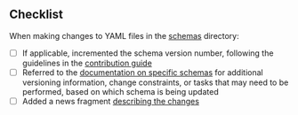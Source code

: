 ## Checklist

When making changes to YAML files in the [schemas](/lsst/sdm_schemas/blob/main/python/lsst/sdm/schemas) directory:

- [ ] If applicable, incremented the schema version number, following the guidelines in the [contribution guide](/lsst/sdm_schemas/blob/main/CONTRIBUTING.md)
- [ ] Referred to the [documentation on specific schemas](/lsst/sdm_schemas/blob/main/CONTRIBUTING.md#specific-schema-documentation) for additional versioning information, change constraints, or tasks that may need to be performed, based on which schema is being updated
- [ ] Added a news fragment [describing the changes](/lsst/sdm_schemas/blob/main/docs/changes/README.md)
